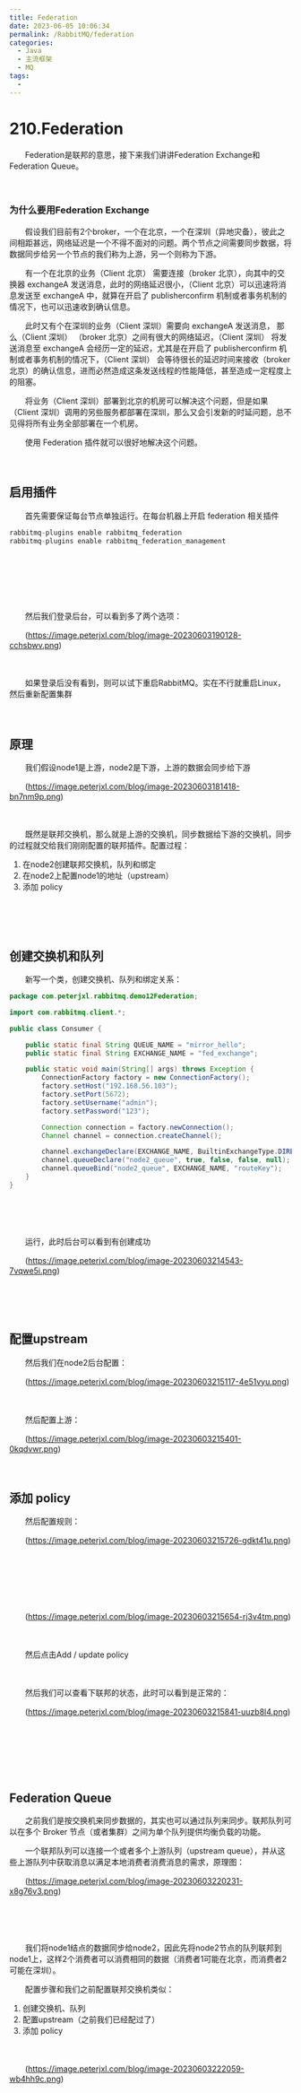 ```yaml
---
title: Federation
date: 2023-06-05 10:06:34
permalink: /RabbitMQ/federation
categories:
  - Java
  - 主流框架
  - MQ
tags:
  - 
---
```

# 210.Federation

　　Federation是联邦的意思，接下来我们讲讲Federation Exchange和Federation Queue。
<!-- more -->
　　‍

### 为什么要用Federation Exchange

　　假设我们目前有2个broker，一个在北京，一个在深圳（异地灾备），彼此之间相距甚远，网络延迟是一个不得不面对的问题。两个节点之间需要同步数据，将数据同步给另一个节点的我们称为上游，另一个则称为下游。

　　有一个在北京的业务（Client 北京） 需要连接（broker 北京），向其中的交换器 exchangeA 发送消息，此时的网络延迟很小，（Client 北京）可以迅速将消息发送至 exchangeA 中，就算在开启了 publisherconfirm 机制或者事务机制的情况下，也可以迅速收到确认信息。

　　此时又有个在深圳的业务（Client 深圳）需要向 exchangeA 发送消息， 那么（Client 深圳） （broker 北京）之间有很大的网络延迟，（Client 深圳） 将发送消息至 exchangeA 会经历一定的延迟，尤其是在开启了 publisherconfirm 机制或者事务机制的情况下，（Client 深圳） 会等待很长的延迟时间来接收（broker 北京）的确认信息，进而必然造成这条发送线程的性能降低，甚至造成一定程度上的阻塞。

　　将业务（Client 深圳）部署到北京的机房可以解决这个问题，但是如果（Client 深圳）调用的另些服务都部署在深圳，那么又会引发新的时延问题，总不见得将所有业务全部部署在一个机房。

　　使用 Federation 插件就可以很好地解决这个问题。

　　‍

## 启用插件

　　首先需要保证每台节点单独运行。在每台机器上开启 federation 相关插件

```java
rabbitmq-plugins enable rabbitmq_federation
rabbitmq-plugins enable rabbitmq_federation_management
```

　　‍

　　‍

　　‍

　　然后我们登录后台，可以看到多了两个选项：

　　​(https://image.peterjxl.com/blog/image-20230603190128-cchsbwv.png)​

　　‍

　　如果登录后没有看到，则可以试下重启RabbitMQ。实在不行就重启Linux，然后重新配置集群

　　‍

## 原理

　　我们假设node1是上游，node2是下游，上游的数据会同步给下游

　　​(https://image.peterjxl.com/blog/image-20230603181418-bn7nm9p.png)​

　　‍

　　既然是联邦交换机，那么就是上游的交换机，同步数据给下游的交换机，同步的过程就交给我们刚刚配置的联邦插件。配置过程：

1. 在node2创建联邦交换机，队列和绑定
2. 在node2上配置node1的地址（upstream）
3. 添加 policy

　　‍

　　‍

## 创建交换机和队列

　　新写一个类，创建交换机、队列和绑定关系：

```java
package com.peterjxl.rabbitmq.demo12Federation;

import com.rabbitmq.client.*;

public class Consumer {

    public static final String QUEUE_NAME = "mirror_hello";
    public static final String EXCHANGE_NAME = "fed_exchange";

    public static void main(String[] args) throws Exception {
        ConnectionFactory factory = new ConnectionFactory();
        factory.setHost("192.168.56.103");
        factory.setPort(5672);
        factory.setUsername("admin");
        factory.setPassword("123");

        Connection connection = factory.newConnection();
        Channel channel = connection.createChannel();

        channel.exchangeDeclare(EXCHANGE_NAME, BuiltinExchangeType.DIRECT);
        channel.queueDeclare("node2_queue", true, false, false, null);
        channel.queueBind("node2_queue", EXCHANGE_NAME, "routeKey");
    }
}

```

　　‍

　　‍

　　运行，此时后台可以看到有创建成功

　　​(https://image.peterjxl.com/blog/image-20230603214543-7vqwe5i.png)​

　　‍

　　‍

## 配置upstream

　　然后我们在node2后台配置：

　　​​​(https://image.peterjxl.com/blog/image-20230603215117-4e51vyu.png)​​​

　　‍

　　然后配置上游：

　　​​(https://image.peterjxl.com/blog/image-20230603215401-0kqdvwr.png)​​

　　‍

## 添加 policy

　　然后配置规则：

　　​(https://image.peterjxl.com/blog/image-20230603215726-gdkt41u.png)​

　　‍

　　‍

　　‍

　　​(https://image.peterjxl.com/blog/image-20230603215654-rj3v4tm.png)​

　　‍

　　然后点击Add / update policy

　　‍

　　然后我们可以查看下联邦的状态，此时可以看到是正常的：

　　​(https://image.peterjxl.com/blog/image-20230603215841-uuzb8l4.png)​

　　‍

　　‍

　　‍

## Federation Queue

　　之前我们是按交换机来同步数据的，其实也可以通过队列来同步。联邦队列可以在多个 Broker 节点（或者集群）之间为单个队列提供均衡负载的功能。

　　一个联邦队列可以连接一个或者多个上游队列（upstream queue），并从这些上游队列中获取消息以满足本地消费者消费消息的需求，原理图：

　　​(https://image.peterjxl.com/blog/image-20230603220231-x8g76v3.png)​

　　‍

　　‍

　　我们将node1结点的数据同步给node2，因此先将node2节点的队列联邦到node1上，这样2个消费者可以消费相同的数据（消费者1可能在北京，而消费者2可能在深圳）。

　　配置步骤和我们之前配置联邦交换机类似：

1. 创建交换机、队列
2. 配置upstream（之前我们已经配过了）
3. 添加 policy

　　‍

　　​(https://image.peterjxl.com/blog/image-20230603222059-wb4hh9c.png)​
